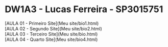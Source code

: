 # DW1A3 - Lucas Ferreira - SP3015751
[AULA 01 - Primeiro Site](Meu site/bio1.html) <br>
[AULA 02 - Segundo Site](Meu site/bio2.html) <br>
[AULA 03 - Terceiro Site](Meu site/bio.html) <br>
[AULA 04 - Quarto Site](Meu site/bio4.html) <br>
